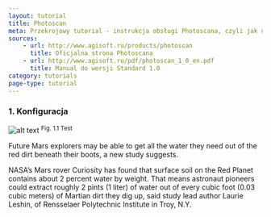 ```yaml
---
layout: tutorial
title: Photoscan
meta: Przekrojowy tutorial - instrukcja obsługi Photoscana, czyli jak używać Photoscana tak aby osiągnąć najlepsze rezultaty dla naszych potrzeb. Tutorial W trakcie budowy.
sources:
    - url: http://www.agisoft.ru/products/photoscan
      title: Oficjalna strona Photoscana
    - url: http://www.agisoft.ru/pdf/photoscan_1_0_en.pdf
      title: Manual do wersji Standard 1.0
category: tutorials
page-type: tutorial
---
```


### 1. Konfiguracja

![alt text](test.png "Logo Title Text 1")
<sup>Fig. 1.1 Test</sup>

Future Mars explorers may be able to get all the water they need out of the red dirt beneath their boots, a new study suggests.

NASA’s Mars rover Curiosity has found that surface soil on the Red Planet contains about 2 percent water by weight. That means astronaut pioneers could extract roughly 2 pints (1 liter) of water out of every cubic foot (0.03 cubic meters) of Martian dirt they dig up, said study lead author Laurie Leshin, of Rensselaer Polytechnic Institute in Troy, N.Y.
